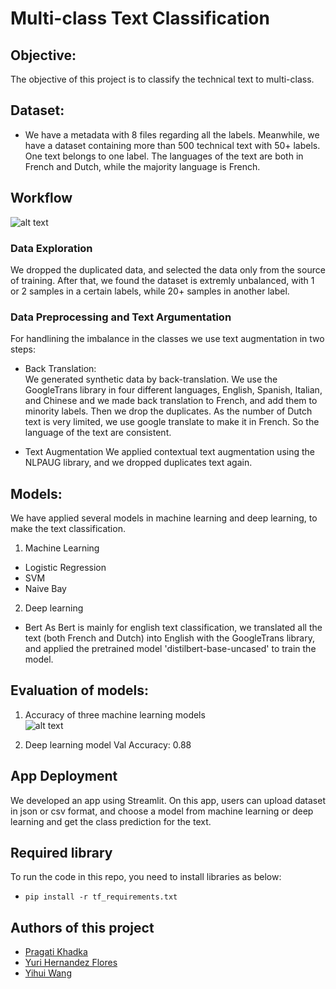 # Multi-class Text Classification

## Objective: 
The objective of this project is to classify the technical text to multi-class. 

## Dataset: 
* We have a metadata with 8 files regarding all the labels. Meanwhile, we have a dataset containing more than 500 technical text with 50+ labels. One text belongs to one label. The languages of the text are both in French and Dutch, while the majority language is French. 

## Workflow
![alt text](https://github.com/yhwang0123/document_classification/blob/main/assets/workflow.png)

### Data Exploration
We dropped the duplicated data, and selected the data only from the source of training. After that, we found the dataset is extremly unbalanced, with 1 or 2 samples in a certain labels, while 20+ samples in another label.

### Data Preprocessing and Text Argumentation

For handlining the imbalance in the classes we use text augmentation in two steps: 

- Back Translation: \
We generated synthetic data by back-translation. We use the GoogleTrans library in four different languages, English, Spanish, Italian, and Chinese and we made back translation to French, and add them to minority labels. Then we drop the duplicates.
As the number of Dutch text is very limited, we use google translate to make it in French. So the language of the text are consistent.

- Text Augmentation
We applied contextual text augmentation using the NLPAUG library, and we dropped duplicates text again. 

## Models:
We have applied several models in machine learning and deep learning, to make the text classification.
1. Machine Learning
- Logistic Regression
- SVM
- Naive Bay

2. Deep learning
- Bert
As Bert is mainly for english text classification, we translated all the text (both French and Dutch) into English with the GoogleTrans library, and applied the pretrained model 'distilbert-base-uncased' to train the model.


## Evaluation of models:
1. Accuracy of three machine learning models \
![alt text](https://github.com/yhwang0123/document_classification/blob/main/assets/accuracy.png)

2. Deep learning model
Val Accuracy: 0.88

## App Deployment

We developed an app using Streamlit. On this app, users can upload dataset in json or csv format, and choose a model from machine learning or deep learning and get the class prediction for the text. 

## Required library
To run the code in this repo, you need to install libraries as below:
- `pip install -r tf_requirements.txt`

## Authors of this project
* [Pragati Khadka](https://github.com/PragatiKhadka)
* [Yuri Hernandez Flores](https://github.com/YuriHFlowers)
* [Yihui Wang](https://github.com/yhwang0123)